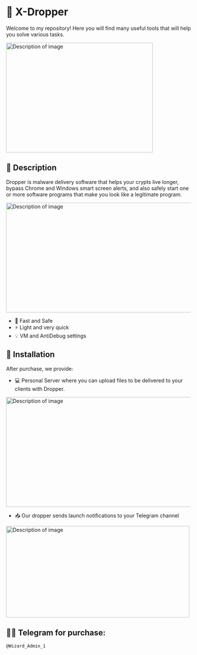 # 🌟 X-Dropper

Welcome to my repository! Here you will find many useful tools that will help you solve various tasks.

<img src="https://i.ibb.co/ZRgfh9jj/IMG-6773-2.png" alt="Description of image" width="400" height="300" />
  <!-- image block -->

## 🚀 Description

Dropper is malware delivery software that helps your crypts live longer, bypass Chrome and Windows smart screen alerts, 
and also safely start one or more software programs that make you look like a legitimate program.

<img src="https://i.ibb.co/ymWRpxmP/bandicam-2025-02-11-15-43-54-132.gif" alt="Description of image" width="600" height="300" />

- 🚀 Fast and Safe
- ⚡ Light and very quick
- 💡 VM and AntiDebug settings

## 📂 Installation

After purchase, we provide:

- 💻 Personal Server where you can upload files to be delivered to your clients with Dropper.

<img src="https://i.ibb.co/xKYgNK8f/Screenshot-3.png" alt="Description of image" width="600" height="300" />

- 📥 Our dropper sends launch notifications to your Telegram channel

<img src="https://i.ibb.co/TMrF6qkz/Screenshot-2.png" alt="Description of image" width="500" height="250" />

## 🧙‍♂️ Telegram for purchase:
   ```bash
   @Wizard_Admin_1 
